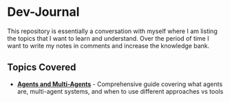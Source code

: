 # Dev-Journal
This repository is essentially a conversation with myself where I am listing the topics that I want to learn and understand. Over the period of time I want to write my notes in comments and increase the knowledge bank.

## Topics Covered

- [**Agents and Multi-Agents**](./agents-and-multi-agents.md) - Comprehensive guide covering what agents are, multi-agent systems, and when to use different approaches vs tools
